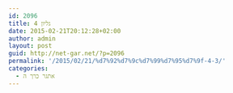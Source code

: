 ```yaml
---
id: 2096
title: גליון 4
date: 2015-02-21T20:12:28+02:00
author: admin
layout: post
guid: http://net-gar.net/?p=2096
permalink: '/2015/02/21/%d7%92%d7%9c%d7%99%d7%95%d7%9f-4-3/'
categories:
  - אתגר כרך ה
---
```

